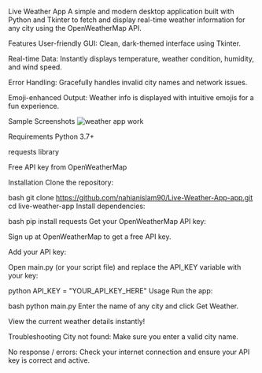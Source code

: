 Live Weather App
A simple and modern desktop application built with Python and Tkinter to fetch and display real-time weather information for any city using the OpenWeatherMap API.

Features
User-friendly GUI: Clean, dark-themed interface using Tkinter.

Real-time Data: Instantly displays temperature, weather condition, humidity, and wind speed.

Error Handling: Gracefully handles invalid city names and network issues.

Emoji-enhanced Output: Weather info is displayed with intuitive emojis for a fun experience.

Sample Screenshots
![weather app work](https://github.com/user-attachments/assets/cd86c023-27a1-46a5-b7c4-e829c2e412d1)


Requirements
Python 3.7+

requests library

Free API key from OpenWeatherMap

Installation
Clone the repository:

bash
git clone https://github.com/nahianislam90/Live-Weather-App-app.git
cd live-weather-app
Install dependencies:

bash
pip install requests
Get your OpenWeatherMap API key:

Sign up at OpenWeatherMap to get a free API key.

Add your API key:

Open main.py (or your script file) and replace the API_KEY variable with your key:

python
API_KEY = "YOUR_API_KEY_HERE"
Usage
Run the app:

bash
python main.py
Enter the name of any city and click Get Weather.

View the current weather details instantly!

Troubleshooting
City not found: Make sure you enter a valid city name.

No response / errors: Check your internet connection and ensure your API key is correct and active.

